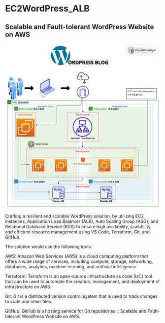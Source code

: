 # EC2WordPress_ALB

## Scalable and Fault-tolerant WordPress Website on AWS

![Wordpress](/picture/CapstoneProject.jpg)

Crafting a resilient and scalable WordPress solution, by utilizing EC2 instances, Application Load Balancer (ALB), Auto Scaling Group (ASG), and Relational Database Service (RDS) to ensure high availability, scalability, and efficient resource management using VS Code, Terraform, Git, and GitHub.

The solution would use the following tools:

AWS: Amazon Web Services (AWS) is a cloud computing platform that offers a wide range of services, including compute, storage, networking, databases, analytics, machine learning, and artificial intelligence.

Terraform: Terraform is an open-source infrastructure as code (IaC) tool that can be used to automate the creation, management, and deployment of infrastructure on AWS.

Git: Git is a distributed version control system that is used to track changes to code and other files.

GitHub: GitHub is a hosting service for Git repositories. : Scalable and Fault-tolerant WordPress Website on AWS.

